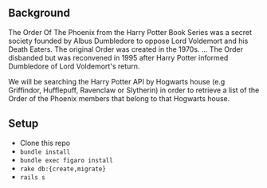 ## Background

The Order Of The Phoenix from the Harry Potter Book Series was a secret society founded by Albus Dumbledore to oppose Lord Voldemort and his Death Eaters. The original Order was created in the 1970s. ... The Order disbanded but was reconvened in 1995 after Harry Potter informed Dumbledore of Lord Voldemort's return.

We will be searching the Harry Potter API by Hogwarts house (e.g Griffindor, Hufflepuff, Ravenclaw or Slytherin) in order to retrieve a list of the Order of the Phoenix members that belong to that Hogwarts house.

## Setup

* Clone this repo
* `bundle install`
* `bundle exec figaro install`
* `rake db:{create,migrate}`
* `rails s`
